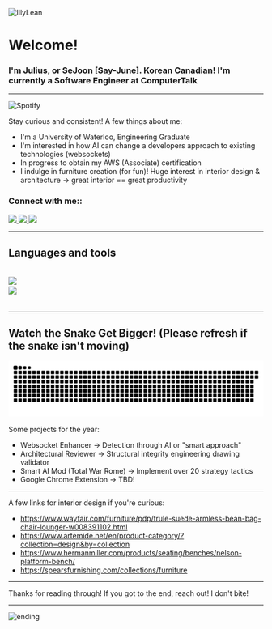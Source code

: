 ![IllyLean](https://github.com/sejoonpark99/sejoonpark99/assets/94677150/46366dca-ff4c-4def-94f6-e7a9156060d4)

<h1 align="left">Welcome!</h1>
<h3>I'm Julius, or SeJoon [Say-June]. Korean Canadian! I'm currently a Software Engineer at ComputerTalk</h3>
<hr/>

![Spotify](https://spotify-song-git-main-koaste.vercel.app/api/spotify)
<br/>

Stay curious and consistent! A few things about me:

* I'm a University of Waterloo, Engineering Graduate
* I'm interested in how AI can change a developers approach to existing technologies (websockets)
* In progress to obtain my AWS (Associate) certification
* I indulge in furniture creation (for fun)! Huge interest in interior design & architecture -> great interior == great productivity

<h3 align="left">Connect with me::</h3>
<div align="left"> 
  <a href="mailto:park.julius@outlook.com">
    <img src="https://img.shields.io/badge/Gmail-333333?style=for-the-badge&logo=gmail&logoColor=red" />
  </a>
  <a href="https://linkedin.com/in/sejoon-park" target="_blank">
    <img src="https://img.shields.io/badge/LinkedIn-0077B5?style=for-the-badge&logo=linkedin&logoColor=white" target="_blank" />
  </a>
  <a href="https://www.julius-park.com/" target="_blank">
     <img src="https://img.shields.io/badge/Portfolio-FF5722?style=for-the-badge&logo=todoist&logoColor=white" target="_blank" /> <!-- sqlite, safari, google-chrome are other good icon options -->
  </a>
</div>

 <hr/>
 
<h2 align="Left">Languages and tools</h2>
<br/>
<div align="Left">
    <img src="https://skillicons.dev/icons?i=aws,angular,cs,py,react,typescript,dotnet,firebase,mongodb,c,nextjs,mysql,flask,nginx" /><br>
    <img src="https://skillicons.dev/icons?i=react,js,bootstrap,go,html,css,github,figma,tailwind,git,r,redis,postgres,java" />
</div>

<br/>
  
<hr/>
<h2 align="Left">Watch the Snake Get Bigger! (Please refresh if the snake isn't moving) </h2>
<picture>
  <source media="(prefers-color-scheme: dark)" srcset="https://raw.githubusercontent.com/sejoonpark99/sejoonpark99/output/github-contribution-grid-snake-dark.svg">
  <source media="(prefers-color-scheme: light)" srcset="https://raw.githubusercontent.com/sejoonpark99/sejoonpark99/output/github-contribution-grid-snake.svg">
  <img alt="github contribution grid snake animation" src="https://raw.githubusercontent.com/sejoonpark99/sejoonpark99/output/github-contribution-grid-snake.svg">
</picture>

<br/>

Some projects for the year:

* Websocket Enhancer -> Detection through AI or "smart approach"
* Architectural Reviewer -> Structural integrity engineering drawing validator
* Smart AI Mod (Total War Rome) -> Implement over 20 strategy tactics
* Google Chrome Extension -> TBD!

<hr/>
A few links for interior design if you're curious:

* https://www.wayfair.com/furniture/pdp/trule-suede-armless-bean-bag-chair-lounger-w008391102.html
* https://www.artemide.net/en/product-category/?collection=design&by=collection
* https://www.hermanmiller.com/products/seating/benches/nelson-platform-bench/
* https://spearsfurnishing.com/collections/furniture
<hr/>

Thanks for reading through! If you got to the end, reach out! I don't bite!
<hr/>

![ending](https://github.com/sejoonpark99/sejoonpark99/assets/94677150/85537366-94a8-4830-abdd-feb3aadac974)



